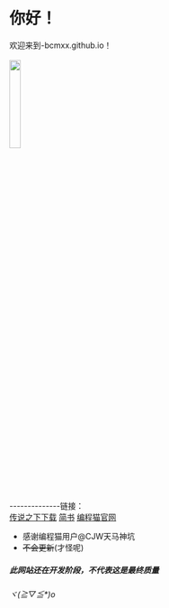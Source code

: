 # **你好！**

欢迎来到-bcmxx.github.io！
<br/>
<br/>
<img src="https://lh4.googleusercontent.com/Vk9Bj-mqs4WYQYPG5xt2JG8FQwBByWhrQFQhaasaczO5pCfhRAUhbFhGXjqevxHAy6rnC9xMArijn-NSJnUBxnjrWvbTgfHfzy4oJKsxw2MnMZwiclMz=w1280.jpg" width="20%">
<br/>
--------------链接：
<br/>
[传说之下下载](http://id.yywlpt.com/ijn/%E4%BC%A0%E8%AF%B4%E4%B9%8B%E4%B8%8B%E5%85%8D%E5%AE%89%E8%A3%85%E4%B8%AD%E6%96%87%E7%A1%AC%E7%9B%98%E7%89%88@51_707077.exe)
[简书](http://jianshu.com)
[编程猫官网](https://shequ.codemao.cn/)
* 感谢编程猫用户@CJW天马神坑
* ~~不会更新~~(才怪呢)
##### 此网站还在开发阶段，不代表这是最终质量
###### ヾ(≧▽≦*)o
